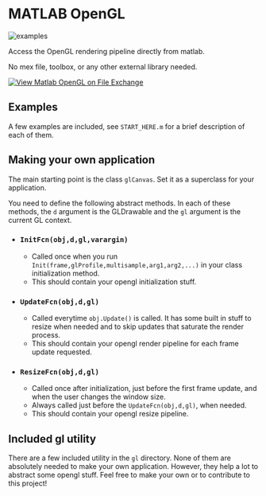 # MATLAB OpenGL
![examples](https://user-images.githubusercontent.com/93832337/141909918-ce710200-c534-4bd3-a3f0-428569bae56b.png)

Access the OpenGL rendering pipeline directly from matlab.

No mex file, toolbox, or any other external library needed.

[![View Matlab OpenGL on File Exchange](https://www.mathworks.com/matlabcentral/images/matlab-file-exchange.svg)](https://www.mathworks.com/matlabcentral/fileexchange/102109-matlab-opengl)

## Examples
A few examples are included, see `START_HERE.m` for a brief description of each of them.

## Making your own application
The main starting point is the class `glCanvas`. Set it as a superclass for your application.

You need to define the following abstract methods. In each of these methods, the `d` argument is the GLDrawable and the `gl` argument is the current GL context.
- ### `InitFcn(obj,d,gl,varargin)`
  - Called once when you run `Init(frame,glProfile,multisample,arg1,arg2,...)` in your class initialization method.
  - This should contain your opengl initialization stuff.

- ### `UpdateFcn(obj,d,gl)`
  - Called everytime `obj.Update()` is called. It has some built in stuff to resize when needed and to skip updates that saturate the render process.
  - This should contain your opengl render pipeline for each frame update requested.

- ### `ResizeFcn(obj,d,gl)`
  - Called once after initialization, just before the first frame update, and when the user changes the window size.
  - Always called just before the `UpdateFcn(obj,d,gl)`, when needed.
  - This should contain your opengl resize pipeline.

## Included gl utility
There are a few included utility in the `gl` directory. None of them are absolutely needed to make your own application. However, they help a lot to abstract some opengl stuff. Feel free to make your own or to contribute to this project!
